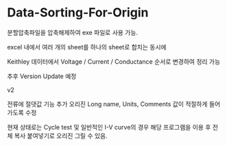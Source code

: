 # Data-Sorting-For-Origin

분할압축파일을 압축해제하여 exe 파일로 사용 가능.

excel 내에서 여러 개의 sheet를 하나의 sheet로 합치는 동시에

Keithley 데이터에서 Voltage / Current / Conductance 순서로 변경하여 정리 가능

추후 Version Update 예정


v2

전류에 절댓값 기능 추가
오리진 Long name, Units, Comments 값이 적절하게 들어가도록 수정

현재 상태로는 Cycle test 및 일반적인 I-V curve의 경우 해당 프로그램을 이용 후 전체 복사 붙여넣기로 오리진 그릴 수 있음.
